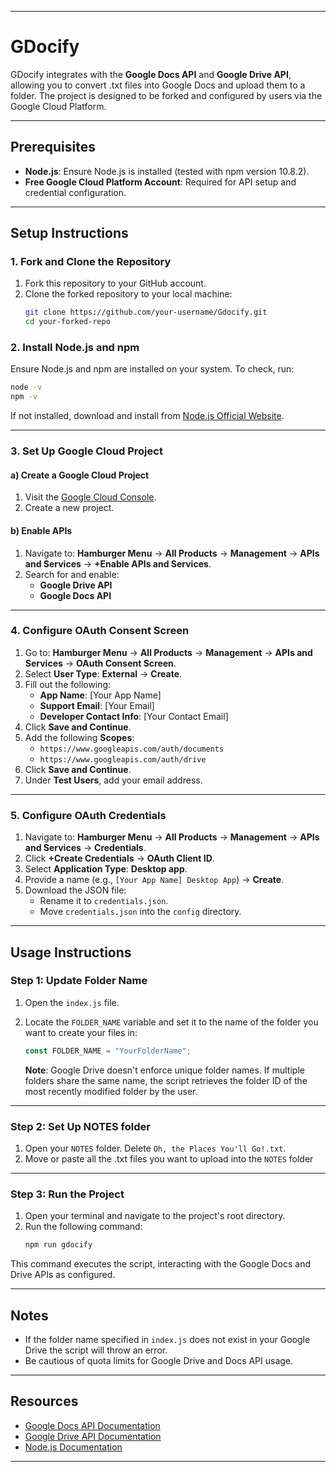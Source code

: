 <!-- TODO: review this and rewrite for accessibility if needed -->
---

# GDocify

GDocify integrates with the **Google Docs API** and **Google Drive API**, allowing you to convert .txt files into Google Docs and upload them to a folder. The project is designed to be forked and configured by users via the Google Cloud Platform.

---

## Prerequisites

- **Node.js**: Ensure Node.js is installed (tested with npm version 10.8.2).
- **Free Google Cloud Platform Account**: Required for API setup and credential configuration.
<!-- TODO: break this step down so I don't scare people away -->

---

## Setup Instructions

### 1. Fork and Clone the Repository

1. Fork this repository to your GitHub account.
2. Clone the forked repository to your local machine:
   ```bash
   git clone https://github.com/your-username/Gdocify.git
   cd your-forked-repo
   ```

### 2. Install Node.js and npm

Ensure Node.js and npm are installed on your system. To check, run:

```bash
node -v
npm -v
```

If not installed, download and install from [Node.js Official Website](https://nodejs.org).

---

### 3. Set Up Google Cloud Project

#### a) Create a Google Cloud Project

1. Visit the [Google Cloud Console](https://developers.google.com/workspace/guides/create-project#google-cloud-console).
2. Create a new project.

#### b) Enable APIs

1. Navigate to:
   <!-- TODO: insert screenshot here -->
   **Hamburger Menu** → **All Products** → **Management** → **APIs and Services** → **+Enable APIs and Services**.
2. Search for and enable:
   - **Google Drive API**
   - **Google Docs API**

---

### 4. Configure OAuth Consent Screen

1. Go to:
   <!-- TODO: insert screenshot here -->
   **Hamburger Menu** → **All Products** → **Management** → **APIs and Services** → **OAuth Consent Screen**.
2. Select **User Type**: **External** → **Create**.
3. Fill out the following:
   - **App Name**: [Your App Name]
   - **Support Email**: [Your Email]
   - **Developer Contact Info**: [Your Contact Email]
4. Click **Save and Continue**.
5. Add the following **Scopes**:
   - `https://www.googleapis.com/auth/documents`
   - `https://www.googleapis.com/auth/drive`
6. Click **Save and Continue**.
7. Under **Test Users**, add your email address.

---

### 5. Configure OAuth Credentials

1. Navigate to:
   <!-- TODO: insert screenshot here -->
   **Hamburger Menu** → **All Products** → **Management** → **APIs and Services** → **Credentials**.
2. Click **+Create Credentials** → **OAuth Client ID**.
3. Select **Application Type**: **Desktop app**.
4. Provide a name (e.g., `[Your App Name] Desktop App`) → **Create**.
5. Download the JSON file:
   - Rename it to `credentials.json`.
   - Move `credentials.json` into the `config` directory.

---

## Usage Instructions

### Step 1: Update Folder Name

1. Open the `index.js` file.
2. Locate the `FOLDER_NAME` variable and set it to the name of the folder you want to create your files in:

   ```javascript
   const FOLDER_NAME = "YourFolderName";
   ```

   **Note**: Google Drive doesn't enforce unique folder names. If multiple folders share the same name, the script retrieves the folder ID of the most recently modified folder by the user.

---

### Step 2: Set Up NOTES folder

1. Open your `NOTES` folder. Delete `Oh, the Places You'll Go!.txt`.
2. Move or paste all the .txt files you want to upload into the `NOTES` folder

---

### Step 3: Run the Project

1. Open your terminal and navigate to the project's root directory.
2. Run the following command:
   ```bash
   npm run gdocify
   ```

This command executes the script, interacting with the Google Docs and Drive APIs as configured.

---

## Notes

- If the folder name specified in `index.js` does not exist in your Google Drive the script will throw an error.
- Be cautious of quota limits for Google Drive and Docs API usage.

---

## Resources

- [Google Docs API Documentation](https://developers.google.com/docs)
- [Google Drive API Documentation](https://developers.google.com/drive)
- [Node.js Documentation](https://nodejs.org/en/docs)

---
